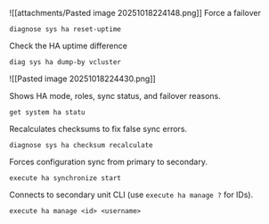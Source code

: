 

![[attachments/Pasted image 20251018224148.png]]
Force a failover
```
diagnose sys ha reset-uptime
```
Check the HA uptime difference
```
diag sys ha dump-by vcluster
```
![[Pasted image 20251018224430.png]]

Shows HA mode, roles, sync status, and failover reasons.
```
get system ha statu
```
Recalculates checksums to fix false sync errors.
```
diagnose sys ha checksum recalculate
```
Forces configuration sync from primary to secondary.
```
execute ha synchronize start
```
Connects to secondary unit CLI (use `execute ha manage ?` for IDs).
```
execute ha manage <id> <username>
```